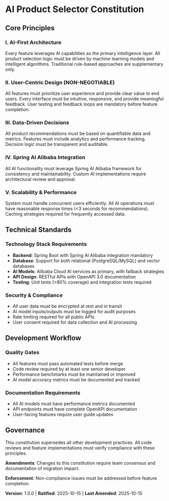 # AI Product Selector Constitution

## Core Principles

### I. AI-First Architecture
Every feature leverages AI capabilities as the primary intelligence layer. All product selection logic must be driven by machine learning models and intelligent algorithms. Traditional rule-based approaches are supplementary only.

### II. User-Centric Design (NON-NEGOTIABLE)
All features must prioritize user experience and provide clear value to end users. Every interface must be intuitive, responsive, and provide meaningful feedback. User testing and feedback loops are mandatory before feature completion.

### III. Data-Driven Decisions
All product recommendations must be based on quantifiable data and metrics. Features must include analytics and performance tracking. Decision logic must be transparent and auditable.

### IV. Spring AI Alibaba Integration
All AI functionality must leverage Spring AI Alibaba framework for consistency and maintainability. Custom AI implementations require architectural review and approval.

### V. Scalability & Performance
System must handle concurrent users efficiently. All AI operations must have reasonable response times (<3 seconds for recommendations). Caching strategies required for frequently accessed data.

## Technical Standards

### Technology Stack Requirements
- **Backend**: Spring Boot with Spring AI Alibaba integration mandatory
- **Database**: Support for both relational (PostgreSQL/MySQL) and vector databases
- **AI Models**: Alibaba Cloud AI services as primary, with fallback strategies
- **API Design**: RESTful APIs with OpenAPI 3.0 documentation
- **Testing**: Unit tests (>80% coverage) and integration tests required

### Security & Compliance
- All user data must be encrypted at rest and in transit
- AI model inputs/outputs must be logged for audit purposes
- Rate limiting required for all public APIs
- User consent required for data collection and AI processing

## Development Workflow

### Quality Gates
- All features must pass automated tests before merge
- Code review required by at least one senior developer
- Performance benchmarks must be maintained or improved
- AI model accuracy metrics must be documented and tracked

### Documentation Requirements
- All AI models must have performance metrics documented
- API endpoints must have complete OpenAPI documentation
- User-facing features require user guide updates

## Governance

This constitution supersedes all other development practices. All code reviews and feature implementations must verify compliance with these principles.

**Amendments**: Changes to this constitution require team consensus and documentation of migration impact.

**Enforcement**: Non-compliance issues must be addressed before feature completion.

**Version**: 1.0.0 | **Ratified**: 2025-10-15 | **Last Amended**: 2025-10-15